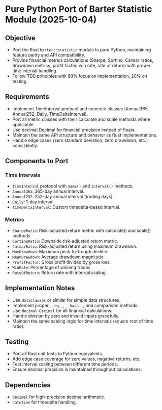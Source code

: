 # Pure Python Port of Barter Statistic Module (2025-10-04)

## Objective
- Port the Rust `barter::statistic` module to pure Python, maintaining feature parity and API compatibility.
- Provide financial metrics calculations (Sharpe, Sortino, Calmar ratios, drawdown metrics, profit factor, win rate, rate of return) with proper time interval handling.
- Follow TDD principles with 80% focus on implementation, 20% on testing.

## Requirements
- Implement TimeInterval protocol and concrete classes (Annual365, Annual252, Daily, TimeDeltaInterval).
- Port all metric classes with their calculate and scale methods where applicable.
- Use decimal.Decimal for financial precision instead of floats.
- Maintain the same API structure and behavior as Rust implementations.
- Handle edge cases (zero standard deviation, zero drawdown, etc.) consistently.

## Components to Port

### Time Intervals
- `TimeInterval` protocol with `name()` and `interval()` methods.
- `Annual365`: 365-day annual interval.
- `Annual252`: 252-day annual interval (trading days).
- `Daily`: 1-day interval.
- `TimeDeltaInterval`: Custom timedelta-based interval.

### Metrics
- `SharpeRatio`: Risk-adjusted return metric with calculate() and scale() methods.
- `SortinoRatio`: Downside risk-adjusted return metric.
- `CalmarRatio`: Risk-adjusted return using maximum drawdown.
- `MaxDrawdown`: Maximum peak-to-trough decline.
- `MeanDrawdown`: Average drawdown magnitude.
- `ProfitFactor`: Gross profit divided by gross loss.
- `WinRate`: Percentage of winning trades.
- `RateOfReturn`: Return rate with interval scaling.

## Implementation Notes
- Use `dataclasses` or similar for simple data structures.
- Implement proper `__eq__`, `__hash__`, and comparison methods.
- Use `decimal.Decimal` for all financial calculations.
- Handle division by zero and invalid inputs gracefully.
- Maintain the same scaling logic for time intervals (square root of time ratio).

## Testing
- Port all Rust unit tests to Python equivalents.
- Add edge case coverage for zero values, negative returns, etc.
- Test interval scaling between different time periods.
- Ensure decimal precision is maintained throughout calculations.

## Dependencies
- `decimal` for high-precision decimal arithmetic.
- `datetime` for timedelta handling.